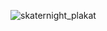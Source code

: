 ![skaternight_plakat](https://user-images.githubusercontent.com/11074704/129800513-6ead5420-78b0-4812-82c0-23f55535401c.jpeg)
